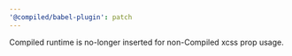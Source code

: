 ```yaml
---
'@compiled/babel-plugin': patch
---
```


Compiled runtime is no-longer inserted for non-Compiled xcss prop usage.
